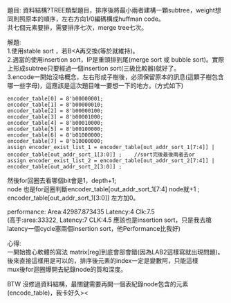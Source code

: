題目: 資料結構?TREE類型題目，排序後將最小兩者建構一顆subtree，weight想同則照原本的順序，左右方向1/0編碼構成huffman code。    
      共七個元素要排，需要排序七次，merge tree七次。    

解題:    
1.使用stable sort ，若B<A再交換(等於就維持)。    
2.適當的使用insertion sort，IP是重頭排到尾(merge sort 或 bubble sort)。實際上形成subtree只要經過一個insertion sort(三級比較器)就好了。    
3.encode一開始沒啥概念，左右形成子樹後，必須保留原本的訊息(這顆子樹包含哪一些字母)，這應該是這次題目唯一要想一下的地方。(方式如下)    

    encoder_table[0] = 8'b00000001;    
    encoder_table[1] = 8'b00000010;    
    encoder_table[2] = 8'b00000100;    
    encoder_table[3] = 8'b00001000;    
    encoder_table[4] = 8'b00010000;    
    encoder_table[5] = 8'b00100000;    
    encoder_table[6] = 8'b01000000;    
    encoder_table[7] = 8'b10000000;    
    assign encoder_exist_list_1 = encoder_table[out_addr_sort_1[7:4]] | encoder_table[out_addr_sort_1[3:0]] ;    //sort完後最後兩者去or    
    assign encoder_exist_list_2 = encoder_table[out_addr_sort_2[7:4]] | encoder_table[out_addr_sort_2[3:0]] ;    
然後for回圈去看哪個bit會是1，depth+1;    
node 也是for迴圈判斷encoder_table[out_addr_sort_1[7:4]  node就+1  ;    encoder_table[out_addr_sort_1[3:0]] 左方加0。    

performance: Area:42987.873435  Latency:4   Clk:7.5   
(高手:area:33322, Latency:7 CLK:4.5 應該也是insertion sort，只是我去槍latency一個cycle塞兩個insertion sort，他Performance比我好)    

心得:    
一開始擔心軟體的寫法 matrix[reg]到底會部會錯(因為LAB2這樣寫就出現問題)。 後來直接這樣用是可以的，排序後元素的index一定是變數阿，只能這樣      
mux後for迴圈爆開去紀錄node的質和深度。      

BTW 沒修過資料結構，最關鍵需要再開一個表紀錄node包含的元素(encode_table)，我卡好久><

